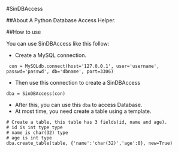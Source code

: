#SinDBAccess

##About
A Python Database Access Helper.

##How to use

You can use SinDBAccess like this follow:

* Create a MySQL connection.
<pre><code> con = MySQLdb.connect(host='127.0.0.1', user='username', passwd='passwd', db='dbname', port=3306)</code></pre>

* Then use this connection to create a SinDBAccess
<pre><code>dba = SinDBAccess(con)</code></pre>

* After this, you can use this <code>dba</code> to access Database.
* At most time, you need create a table using a template.
<pre><code># Create a table, this table has 3 fields(id, name and age).
# id is int type type
# name is char(32) type
# age is int type
dba.create_table(table, {'name':'char(32)','age':0}, new=True)</code></pre>



